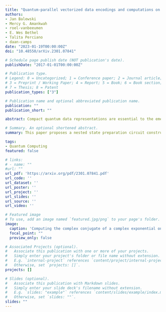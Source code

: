 ```yaml
---
title: "Quantum-parallel vectorized data encodings and computations on trapped-ions and transmons QPUs"
authors:
- Jan Balewski
- Mercy G. Amankwah
- roel-vanbeeumen
- E. Wes Bethel
- Talita Perciano
- daan-camps
date: "2023-01-19T00:00:00Z"
doi: "10.48550/arXiv.2301.07841"

# Schedule page publish date (NOT publication's date).
publishDate: "2017-01-01T00:00:00Z"

# Publication type.
# Legend: 0 = Uncategorized; 1 = Conference paper; 2 = Journal article;
# 3 = Preprint / Working Paper; 4 = Report; 5 = Book; 6 = Book section;
# 7 = Thesis; 8 = Patent
publication_types: ["3"]

# Publication name and optional abbreviated publication name.
publication: ""
publication_short: ""

abstract: Compact quantum data representations are essential to the emerging field of quantum algorithms for data analysis. We introduce two new data encoding schemes, QCrank and QBArt, which have a high degree of quantum parallelism through uniformly controlled rotation gates. QCrank encodes a sequence of real-valued data as rotations of the data qubits, allowing for high storage density. QBArt directly embeds a binary representation of the data in the computational basis, requiring fewer quantum measurements and lending itself to well-understood arithmetic operations on binary data. We present several applications of the proposed encodings for different types of data. We demonstrate quantum algorithms for DNA pattern matching, Hamming weight calculation, complex value conjugation, and retrieving an O(400) bits image, all executed on the Quantinuum QPU. Finally, we use various cloud-accessible QPUs, including IBMQ and IonQ, to perform additional benchmarking experiments.

# Summary. An optional shortened abstract.
summary: This paper proposes a nested state preparation circuit construction with a high degree of quantum parallelism. We test this circuit to load a variety of data sets stemming from applications and process them directly on a real QPU.

tags:
- Quantum Computing
featured: false

# links:
# - name: ""
#url: ""
url_pdf: 'https://arxiv.org/pdf/2301.07841.pdf'
url_code: ''
url_dataset: ''
url_poster: ''
url_project: ''
url_slides: ''
url_source: ''
url_video: ''

# Featured image
# To use, add an image named `featured.jpg/png` to your page's folder. 
image:
  caption: 'Computing the complex conjugate of a complex exponential on the Quantinuum H1-1 QPU'
  focal_point: ""
  preview_only: false

# Associated Projects (optional).
#   Associate this publication with one or more of your projects.
#   Simply enter your project's folder or file name without extension.
#   E.g. `internal-project` references `content/project/internal-project/index.md`.
#   Otherwise, set `projects: []`.
projects: []

# Slides (optional).
#   Associate this publication with Markdown slides.
#   Simply enter your slide deck's filename without extension.
#   E.g. `slides: "example"` references `content/slides/example/index.md`.
#   Otherwise, set `slides: ""`.
slides: ""
---
```

